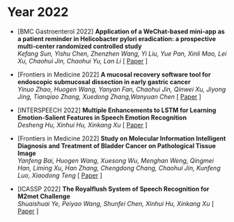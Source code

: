 # Year 2022

- [BMC Gastroenterol 2022] **Application of a WeChat-based mini-app as a patient reminder in Helicobacter pylori eradication: a prospective multi-center randomized controlled study**  
*Kefang Sun, Yishu Chen, Zhenzhen Wang, Yi Liu, Yue Pan, Xinli Mao, Lei Xu, Chaohui Jin, Chaohui Yu, Lan Li*  [ [Paper](https://link.springer.com/article/10.1186/s12876-022-02614-1) ]

- [Frontiers in Medicine 2022] **A mucosal recovery software  tool for endoscopic submucosal dissection in early gastric cancer**  
*Yinuo Zhao, Huogen Wang, Yanyan Fan, Chaohui Jin, Qinwei Xu, Jiyong Jing, Tianqiao Zhang, Xuedong Zhang,Wanyuan Chen*  [ [Paper](https://www.frontiersin.org/journals/medicine/articles/10.3389/fmed.2022.1001383/full) ]

- [INTERSPEECH 2022] **Multiple Enhancements to LSTM for Learning Emotion-Salient Features in Speech Emotion Recognition**  
*Desheng Hu, Xinhui Hu, Xinkang Xu*  [ [Paper](https://www.isca-archive.org/interspeech_2022/hu22e_interspeech.pdf) ]

- [Frontiers in Medicine 2022] **Study on Molecular Information  Intelligent Diagnosis and Treatment of Bladder Cancer on Pathological Tissue  Image**  
*Yanfeng Bai, Huogen Wang, Xuesong Wu, Menghan Weng, Qingmei Han, Liming Xu, Han Zhang, Chengdong Chang, Chaohui Jin, Kunfeng Luo, Xiaodong Teng*  [ [Paper](https://www.frontiersin.org/articles/10.3389/fmed.2022.838182/full) ]

- [ICASSP 2022] **The Royalflush System of  Speech Recognition for M2met Challenge**  
*Shuaishuai Ye, Peiyao Wang, Shunfei Chen, Xinhui Hu, Xinkang Xu*  [ [Paper](https://arxiv.org/pdf/2202.01614) ]
